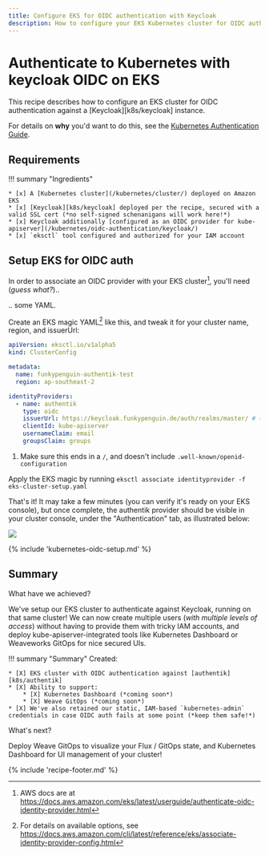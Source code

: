 ```yaml
---
title: Configure EKS for OIDC authentication with Keycloak
description: How to configure your EKS Kubernetes cluster for OIDC authentication with Keycloak
---
```

# Authenticate to Kubernetes with keycloak OIDC on EKS

This recipe describes how to configure an EKS cluster for OIDC authentication against a [Keycloak][k8s/keycloak] instance. 

For details on **why** you'd want to do this, see the [Kubernetes Authentication Guide](/kubernetes/oidc-authentication/).

## Requirements

!!! summary "Ingredients"

    * [x] A [Kubernetes cluster](/kubernetes/cluster/) deployed on Amazon EKS
    * [x] [Keycloak][k8s/keycloak] deployed per the recipe, secured with a valid SSL cert (*no self-signed schenanigans will work here!*)
    * [x] Keycloak additionally [configured as an OIDC provider for kube-apiserver](/kubernetes/oidc-authentication/keycloak/)
    * [x] `eksctl` tool configured and authorized for your IAM account

## Setup EKS for OIDC auth

In order to associate an OIDC provider with your EKS cluster[^1], you'll need (*guess what?*)..

.. some YAML.

Create an EKS magic YAML[^2] like this, and tweak it for your cluster name, region, and issuerUrl:

```yaml title="eks-cluster-setup.yaml"
apiVersion: eksctl.io/v1alpha5
kind: ClusterConfig

metadata:
  name: funkypenguin-authentik-test
  region: ap-southeast-2

identityProviders:
  - name: authentik
    type: oidc
    issuerUrl: https://keycloak.funkypenguin.de/auth/realms/master/ # (1)! 
    clientId: kube-apiserver
    usernameClaim: email
    groupsClaim: groups
```

1. Make sure this ends in a `/`, and doesn't include `.well-known/openid-configuration`

Apply the EKS magic by running `eksctl associate identityprovider -f eks-cluster-setup.yaml`

That's it! It may take a few minutes (you can verify it's ready on your EKS console), but once complete, the authentik provider should be visible in your cluster console, under the "Authentication" tab, as illustrated below:

![](/images/eks-authentic-1.png)

{% include 'kubernetes-oidc-setup.md' %}

## Summary

What have we achieved? 

We've setup our EKS cluster to authenticate against Keycloak, running on that same cluster! We can now create multiple users (*with multiple levels of access*) without having to provide them with tricky IAM accounts, and deploy kube-apiserver-integrated tools like Kubernetes Dashboard or Weaveworks GitOps for nice secured UIs.

!!! summary "Summary"
    Created:

    * [X] EKS cluster with OIDC authentication against [authentik][k8s/authentik]
    * [X] Ability to support:
        * [X] Kubernetes Dashboard (*coming soon*)
        * [X] Weave GitOps (*coming soon*)
    * [X] We've also retained our static, IAM-based `kubernetes-admin` credentials in case OIDC auth fails at some point (*keep them safe!*)

What's next? 

Deploy Weave GitOps to visualize your Flux / GitOps state, and Kubernetes Dashboard for UI management of your cluster!

[^1]: AWS docs are at https://docs.aws.amazon.com/eks/latest/userguide/authenticate-oidc-identity-provider.html
[^2]: For details on available options, see https://docs.aws.amazon.com/cli/latest/reference/eks/associate-identity-provider-config.html


{% include 'recipe-footer.md' %}
